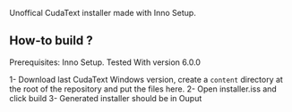 Unoffical CudaText installer made with Inno Setup.

## How-to build ?

Prerequisites: Inno Setup. Tested With version 6.0.0

1- Download last CudaText Windows version, create a ``content`` directory at the root of the repository and put the files here.
2- Open installer.iss and click build
3- Generated installer should be in Ouput